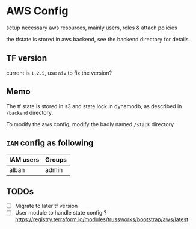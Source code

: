 # AWS Config

setup necessary aws resources, mainly users, roles & attach policies

the tfstate is stored in aws backend, see the backend directory for details.

## TF version

current is `1.2.5`, use `niv` to fix the version?

## Memo

The tf state is stored in s3 and state lock in dynamodb, as described in `/backend` directory.

To modify the aws config, modify the badly named `/stack` directory

## `IAM` config as following

| IAM users | Groups |
| --------- | ------ |
| alban     | admin  |

## TODOs

- [ ] Migrate to later tf version
- [ ] User module to handle state config ? https://registry.terraform.io/modules/trussworks/bootstrap/aws/latest
